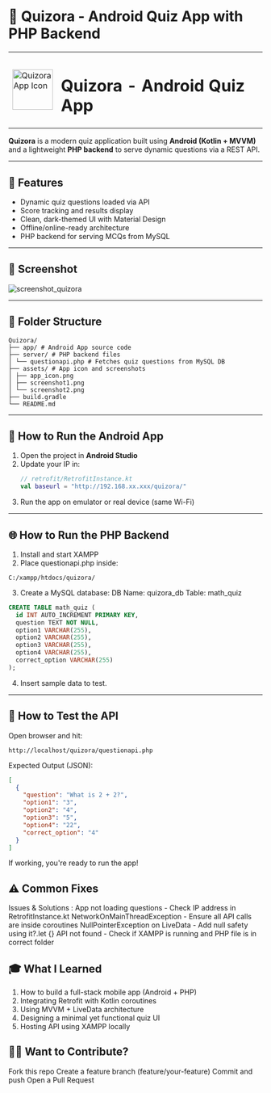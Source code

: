 # 📱 Quizora - Android Quiz App with PHP Backend

<table>
  <tr>
    <td><img src="https://github.com/user-attachments/assets/f66d8e40-42af-42c2-be33-d9975d7db49f" alt="Quizora App Icon" width="80" height="80"/></td>
    <td><h1>Quizora - Android Quiz App</h1></td>
  </tr>
</table>

**Quizora** is a modern quiz application built using **Android (Kotlin + MVVM)** and a lightweight **PHP backend** to serve dynamic questions via a REST API.

---

## 🚀 Features

- Dynamic quiz questions loaded via API
- Score tracking and results display
- Clean, dark-themed UI with Material Design
- Offline/online-ready architecture
- PHP backend for serving MCQs from MySQL

---

## 📸 Screenshot

![screenshot_quizora](https://github.com/user-attachments/assets/b256cf73-39cb-42c0-9d4b-6b2949d3ad46)


---

## 📁 Folder Structure

```
Quizora/
├── app/ # Android App source code
├── server/ # PHP backend files
│ └── questionapi.php # Fetches quiz questions from MySQL DB
├── assets/ # App icon and screenshots
│ ├── app_icon.png
│ ├── screenshot1.png
│ └── screenshot2.png
├── build.gradle
└── README.md
```
---

## 📱 How to Run the Android App

1. Open the project in **Android Studio**
2. Update your IP in:
   ```kotlin
   // retrofit/RetrofitInstance.kt
   val baseurl = "http://192.168.xx.xxx/quizora/"
   ```
3. Run the app on emulator or real device (same Wi-Fi)

---

## 🌐 How to Run the PHP Backend

1. Install and start XAMPP
2. Place questionapi.php inside:
```
C:/xampp/htdocs/quizora/
```
3. Create a MySQL database:
DB Name: quizora_db
Table: math_quiz

```sql
CREATE TABLE math_quiz (
  id INT AUTO_INCREMENT PRIMARY KEY,
  question TEXT NOT NULL,
  option1 VARCHAR(255),
  option2 VARCHAR(255),
  option3 VARCHAR(255),
  option4 VARCHAR(255),
  correct_option VARCHAR(255)
);
```
4. Insert sample data to test.

---

## 📡 How to Test the API
Open browser and hit:
```
http://localhost/quizora/questionapi.php
```
Expected Output (JSON):

```json
[
  {
    "question": "What is 2 + 2?",
    "option1": "3",
    "option2": "4",
    "option3": "5",
    "option4": "22",
    "correct_option": "4"
  }
]
```
If working, you're ready to run the app!

## ⚠️ Common Fixes
Issues	& Solutions :
App not loading questions -	Check IP address in RetrofitInstance.kt
NetworkOnMainThreadException - Ensure all API calls are inside coroutines
NullPointerException on LiveData - Add null safety using it?.let {}
API not found	- Check if XAMPP is running and PHP file is in correct folder

## 🎓 What I Learned
1. How to build a full-stack mobile app (Android + PHP)
2. Integrating Retrofit with Kotlin coroutines
3. Using MVVM + LiveData architecture
4. Designing a minimal yet functional quiz UI
5. Hosting API using XAMPP locally

## 🙋‍♂️ Want to Contribute?
Fork this repo
Create a feature branch (feature/your-feature)
Commit and push
Open a Pull Request
